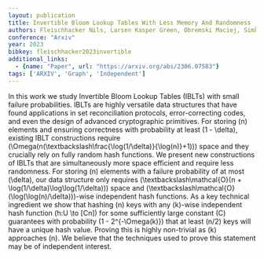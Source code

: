 ```yaml
---
layout: publication
title: Invertible Bloom Lookup Tables With Less Memory And Randomness
authors: Fleischhacker Nils, Larsen Kasper Green, Obremski Maciej, Simkin Mark
conference: "Arxiv"
year: 2023
bibkey: fleischhacker2023invertible
additional_links:
  - {name: "Paper", url: "https://arxiv.org/abs/2306.07583"}
tags: ['ARXIV', 'Graph', 'Independent']
---
```

In this work we study Invertible Bloom Lookup Tables (IBLTs) with small failure probabilities. IBLTs are highly versatile data structures that have found applications in set reconciliation protocols, error-correcting codes, and even the design of advanced cryptographic primitives. For storing \(n\) elements and ensuring correctness with probability at least \(1 - \delta\), existing IBLT constructions require \(\Omega(n(\textbackslash\frac\{\log(1/\delta)\}\{\log(n)\}+1))\) space and they crucially rely on fully random hash functions. We present new constructions of IBLTs that are simultaneously more space efficient and require less randomness. For storing \(n\) elements with a failure probability of at most \(\delta\), our data structure only requires \(\textbackslash\mathcal\{O\}(n + \log(1/\delta)\log\log(1/\delta))\) space and \(\textbackslash\mathcal\{O\}(\log(\log(n)/\delta))\)-wise independent hash functions. As a key technical ingredient we show that hashing \(n\) keys with any \(k\)-wise independent hash function \(h:U \to [Cn]\) for some sufficiently large constant \(C\) guarantees with probability \(1 - 2^\{-\Omega(k)\}\) that at least \(n/2\) keys will have a unique hash value. Proving this is highly non-trivial as \(k\) approaches \(n\). We believe that the techniques used to prove this statement may be of independent interest.
